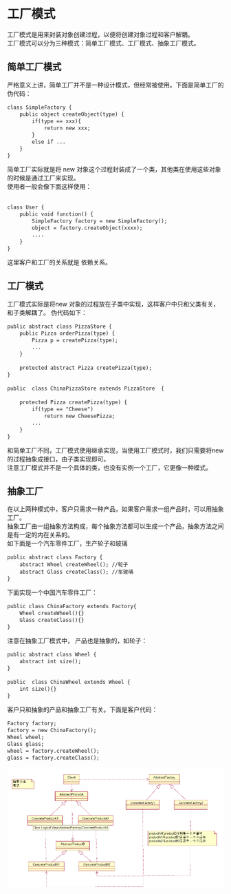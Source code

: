 # 工厂模式

工厂模式是用来封装对象创建过程，以便将创建对象过程和客户解耦。  
工厂模式可以分为三种模式：简单工厂模式、工厂模式、抽象工厂模式。

## 简单工厂模式
严格意义上讲，简单工厂并不是一种设计模式，但经常被使用。下面是简单工厂的伪代码： 
```
class SimpleFactory {
    public object createObject(type) {
        if(type == xxx){
            return new xxx;
        }
        else if ...
    }
}

```
简单工厂实际就是将 new 对象这个过程封装成了一个类，其他类在使用这些对象的时候是通过工厂来实现。  
使用者一般会像下面这样使用：
```

class User {
    public void function() {
        SimpleFactory factory = new SimpleFactory();
        object = factory.createObject(xxxx);
        ....
    }
}

```
这里客户和工厂的关系就是 依赖关系。

## 工厂模式
工厂模式实际是将new 对象的过程放在子类中实现，这样客户中只和父类有关，和子类解耦了。
伪代码如下：
```
public abstract class PizzaStore {
    public Pizza orderPizza(type) {
        Pizza p = createPizza(type);
        ...
    }
    
    protected abstract Pizza createPizza(type);
}

public  class ChinaPizzaStore extends PizzaStore  {
    
    protected Pizza createPizza(type) {
        if(type == "Cheese")
            return new CheesePizza; 
        ...
    }
}
```
和简单工厂不同，工厂模式使用继承实现，当使用工厂模式时，我们只需要将new 的过程抽象成接口，由子类实现即可。  
注意工厂模式并不是一个具体的类，也没有实例一个工厂，它更像一种模式。
## 抽象工厂
在以上两种模式中，客户只需求一种产品，如果客户需求一组产品时，可以用抽象工厂。  
抽象工厂由一组抽象方法构成，每个抽象方法都可以生成一个产品，抽象方法之间是有一定的内在关系的。  
如下面是一个汽车零件工厂，生产轮子和玻璃
```
public abstract class Factory {
    abstract Wheel createWheel(); //轮子
    abstract Glass createClass(); //车玻璃
}
```
下面实现一个中国汽车零件工厂：
```
public class ChinaFactory extends Factory{
    Wheel createWheel(){}
    Glass createClass(){}
}
```
注意在抽象工厂模式中， 产品也是抽象的，如轮子：
```
public abstract class Wheel {
    abstract int size();
}

public  class ChinaWheel extends Wheel {
    int size(){}
}
```
客户只和抽象的产品和抽象工厂有关。下面是客户代码：
```
Factory factory;
factory = new ChinaFactory();
Wheel wheel;
Glass glass;
wheel = factory.createWheel();
glass = factory.createClass();
```
![Aaron Swartz](https://github.com/likesummeru/design_pattern/blob/master/image/abstractFactory.png)
